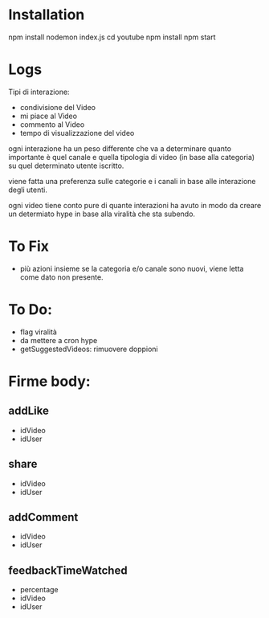 # Installation
npm install
nodemon index.js
cd youtube
npm install
npm start

# Logs
Tipi di interazione:
- condivisione del Video
- mi piace al Video
- commento al Video
- tempo di visualizzazione del video

ogni interazione ha un peso differente che va a determinare
quanto importante è quel canale e quella tipologia di video
(in base alla categoria) su quel determinato utente iscritto.

viene fatta una preferenza sulle categorie e i canali in base
alle interazione degli utenti.

ogni video tiene conto pure di quante interazioni ha avuto
in modo da creare un determiato hype in base alla viralità
che sta subendo.


# To Fix
- più azioni insieme se la categoria e/o canale sono nuovi, viene
letta come dato non presente.

# To Do:
- flag viralità
- da mettere a cron hype
- getSuggestedVideos: rimuovere doppioni

# Firme body:
## addLike
- idVideo
- idUser

## share
- idVideo
- idUser

## addComment
- idVideo
- idUser

## feedbackTimeWatched
- percentage
- idVideo
- idUser